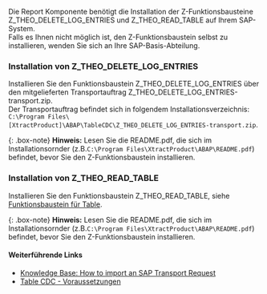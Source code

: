 
Die Report Komponente benötigt die Installation der Z-Funktionsbausteine Z_THEO_DELETE_LOG_ENTRIES und Z_THEO_READ_TABLE auf Ihrem SAP-System.<br>
Falls es Ihnen nicht möglich ist, den Z-Funktionsbaustein selbst zu installieren, wenden Sie sich an Ihre SAP-Basis-Abteilung.

### Installation von Z_THEO_DELETE_LOG_ENTRIES

Installieren Sie den Funktionsbaustein Z_THEO_DELETE_LOG_ENTRIES über den mitgelieferten Transportauftrag Z_THEO_DELETE_LOG_ENTRIES-transport.zip.<br>
Der Transportauftrag befindet sich in folgendem Installationsverzeichnis: `C:\Program Files\[XtractProduct]\ABAP\TableCDC\Z_THEO_DELETE_LOG_ENTRIES-transport.zip`.

{: .box-note}
**Hinweis:** Lesen Sie die README.pdf, die sich im Installationsornder (z.B.`C:\Program Files\XtractProduct\ABAP\README.pdf`) befindet, bevor Sie den Z-Funktionsbaustein installieren.

### Installation von Z_THEO_READ_TABLE

Installieren Sie den Funktionsbaustein Z_THEO_READ_TABLE, siehe [Funktionsbaustein für Table](./unktionsbaustein-fuer-table-extraktion).

{: .box-note}
**Hinweis:** Lesen Sie die README.pdf, die sich im Installationsornder (z.B.`C:\Program Files\XtractProduct\ABAP\README.pdf`) befindet, bevor Sie den Z-Funktionsbaustein installieren.

#### Weiterführende Links
- [Knowledge Base: How to import an SAP Transport Request](https://kb.theobald-software.com/sap/how-to-import-an-sap-transport-request-with-the-transport-management-system-stms)
- [Table CDC - Voraussetzungen](../table-cdc/#voraussetzungen)